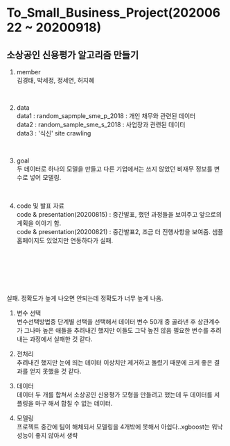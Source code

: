 # To_Small_Business_Project(20200622 ~ 20200918)

## 소상공인 신용평가 알고리즘 만들기

1. member<br>
김경태, 박세정, 정세연, 허지혜<nr>
 
 
 <br>
 
2. data<br>
data1 : random_sapmple_sme_p_2018 : 개인 채무와 관련된 데이터<br>
data2 : random_sample_sme_s_2018 : 사업장과 관련된 데이터<br>
data3 : '식신' site crawling
<br>


3. goal<br>
두 데이터로 하나의 모델을 만들고 다른 기업에서는 쓰지 않았던 비재무 정보를 변수로 넣어 모델링.

<br>

4. code 및 발표 자료<br>
code & presentation(20200815) : 중간발표, 했던 과정들을 보여주고 앞으로의 계획을 이야기 함.<br>
code & presentation(20200821) : 중간발표2, 조금 더 진행사항을 보여줌. 샘플 홈페이지도 있었지만 연동하다가 실패. 




<br>
<br>
<br>
<br>
<br>

 실패. 정확도가 높게 나오면 안되는데 정확도가 너무 높게 나옴.<br>

1. 변수 선택<br>
변수선택방법중 단계별 선택을 선택해서 데이터 변수 50개 중 골라낸 후 상관계수가 그나마 높은 애들을 추려내긴 했지만 이들도 그닥 높진 않음 필요한 변수를 추려내는 과정에서 실패한 것 같다.<br>

2. 전처리<br>
추려내긴 했지만 눈에 띄는 데이터 이상치만 제거하고 돌렸기 때문에 크게 좋은 결과를 얻지 못했을 것 같다.<br>

3. 데이터<br>
데이터 두 개를 합쳐서 소상공인 신용평가 모형을 만들려고 했는데 두 데이터를 셔플링을 마구 해서 합칠 수 없는 데이터.<br>

3. 모델링<br>
프로젝트 중간에 팀이 해체되서 모델링을 4개밖에 못해서 아쉽다..xgboost는 워낙 성능이 좋지 않아서 생략<br>
